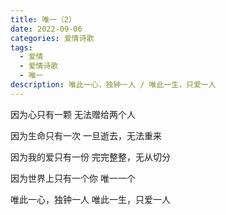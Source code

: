 ```yaml
---
title: 唯一（2）
date: 2022-09-06
categories: 爱情诗歌
tags:
  - 爱情
  - 爱情诗歌
  - 唯一
description: 唯此一心，独钟一人 / 唯此一生，只爱一人
---
```


因为心只有一颗
无法赠给两个人

因为生命只有一次
一旦逝去，无法重来

因为我的爱只有一份
完完整整，无从切分

因为世界上只有一个你
唯一一个

唯此一心，独钟一人
唯此一生，只爱一人
